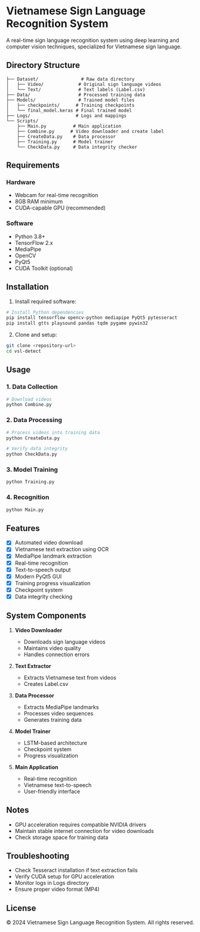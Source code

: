 # Vietnamese Sign Language Recognition System

A real-time sign language recognition system using deep learning and computer vision techniques, specialized for Vietnamese sign language.

## Directory Structure

```
├── Dataset/                # Raw data directory
│   ├── Video/             # Original sign language videos
│   └── Text/              # Text labels (Label.csv)
├── Data/                  # Processed training data
├── Models/                # Trained model files
│   ├── checkpoints/      # Training checkpoints
│   └── final_model.keras # Final trained model
├── Logs/                 # Logs and mappings
└── Scripts/
    ├── Main.py          # Main application
    ├── Combine.py      # Video downloader and create label
    ├── CreateData.py    # Data processor
    ├── Training.py      # Model trainer
    └── CheckData.py     # Data integrity checker
```

## Requirements

### Hardware
- Webcam for real-time recognition
- 8GB RAM minimum
- CUDA-capable GPU (recommended)

### Software
- Python 3.8+
- TensorFlow 2.x
- MediaPipe
- OpenCV
- PyQt5
- CUDA Toolkit (optional)

## Installation

1. Install required software:
```bash
# Install Python dependencies
pip install tensorflow opencv-python mediapipe PyQt5 pytesseract
pip install gtts playsound pandas tqdm pygame pywin32
```

2. Clone and setup:
```bash
git clone <repository-url>
cd vsl-detect
```

## Usage

### 1. Data Collection
```bash
# Download videos
python Combine.py
```

### 2. Data Processing
```bash
# Process videos into training data
python CreateData.py

# Verify data integrity
python CheckData.py
```

### 3. Model Training
```bash
python Training.py
```

### 4. Recognition
```bash
python Main.py
```

## Features

- [x] Automated video download
- [x] Vietnamese text extraction using OCR
- [x] MediaPipe landmark extraction
- [x] Real-time recognition
- [x] Text-to-speech output
- [x] Modern PyQt5 GUI
- [x] Training progress visualization
- [x] Checkpoint system
- [x] Data integrity checking

## System Components

1. **Video Downloader**
   - Downloads sign language videos
   - Maintains video quality
   - Handles connection errors

2. **Text Extractor**
   - Extracts Vietnamese text from videos
   - Creates Label.csv

3. **Data Processor**
   - Extracts MediaPipe landmarks
   - Processes video sequences
   - Generates training data

4. **Model Trainer**
   - LSTM-based architecture
   - Checkpoint system
   - Progress visualization

5. **Main Application**
   - Real-time recognition
   - Vietnamese text-to-speech
   - User-friendly interface

## Notes

- GPU acceleration requires compatible NVIDIA drivers
- Maintain stable internet connection for video downloads
- Check storage space for training data

## Troubleshooting

- Check Tesseract installation if text extraction fails
- Verify CUDA setup for GPU acceleration
- Monitor logs in Logs directory
- Ensure proper video format (MP4)

## License

© 2024 Vietnamese Sign Language Recognition System. All rights reserved.
